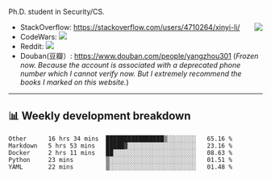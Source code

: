 Ph.D. student in Security/CS.

<img align="right" src="https://github-readme-stats.vercel.app/api?username=li-xin-yi&count_private=true&show_icons=true&hide_title=true&theme=tokyonight" />

- StackOverflow: https://stackoverflow.com/users/4710264/xinyi-li/
- CodeWars: [![](https://www.codewars.com/users/xy-li/badges/micro)](https://www.codewars.com/users/xy-li/)
- Reddit: [![](https://img.shields.io/reddit/user-karma/combined/xy-li?style=social)](https://www.reddit.com/user/xy-li/)
- Douban(豆瓣）: https://www.douban.com/people/yangzhou301  (*Frozen now. Because the account is associated with a deprecated phone number which I cannot verify now. But I extremely recommend the books I marked on this website.*)

---

## 📊 Weekly development breakdown

<!--START_SECTION:waka-->
```text
Other      16 hrs 34 mins  ████████████████▒░░░░░░░░   65.16 % 
Markdown   5 hrs 53 mins   █████▓░░░░░░░░░░░░░░░░░░░   23.16 % 
Docker     2 hrs 11 mins   ██░░░░░░░░░░░░░░░░░░░░░░░   08.63 % 
Python     23 mins         ▒░░░░░░░░░░░░░░░░░░░░░░░░   01.51 % 
YAML       22 mins         ▒░░░░░░░░░░░░░░░░░░░░░░░░   01.48 % 
```
<!--END_SECTION:waka-->
